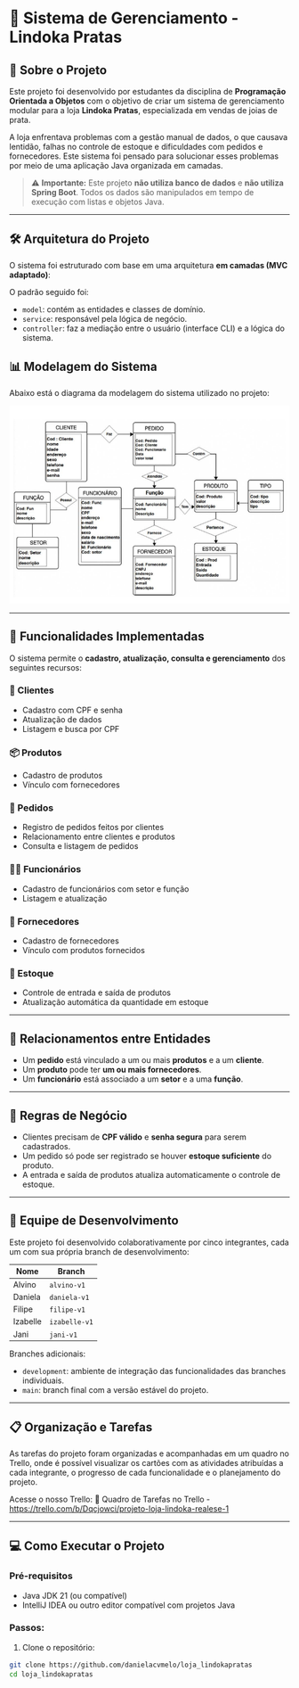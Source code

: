 # 💍 Sistema de Gerenciamento - Lindoka Pratas

## 📖 Sobre o Projeto

Este projeto foi desenvolvido por estudantes da disciplina de **Programação Orientada a Objetos** com o objetivo de criar um sistema de gerenciamento modular para a loja **Lindoka Pratas**, especializada em vendas de joias de prata.

A loja enfrentava problemas com a gestão manual de dados, o que causava lentidão, falhas no controle de estoque e dificuldades com pedidos e fornecedores. Este sistema foi pensado para solucionar esses problemas por meio de uma aplicação Java organizada em camadas.

> ⚠️ **Importante:** Este projeto **não utiliza banco de dados** e **não utiliza Spring Boot**. Todos os dados são manipulados em tempo de execução com listas e objetos Java.

---

## 🛠 Arquitetura do Projeto

O sistema foi estruturado com base em uma arquitetura **em camadas (MVC adaptado)**:


O padrão seguido foi:

- `model`: contém as entidades e classes de domínio.
- `service`: responsável pela lógica de negócio.
- `controller`: faz a mediação entre o usuário (interface CLI) e a lógica do sistema.

## 📊 Modelagem do Sistema

Abaixo está o diagrama da modelagem do sistema utilizado no projeto:

![Diagrama da modelagem do sistema](./img/modelagem.png)


---

## 📁 Funcionalidades Implementadas

O sistema permite o **cadastro, atualização, consulta e gerenciamento** dos seguintes recursos:

### 👤 Clientes
- Cadastro com CPF e senha
- Atualização de dados
- Listagem e busca por CPF

### 📦 Produtos
- Cadastro de produtos
- Vínculo com fornecedores

### 🛒 Pedidos
- Registro de pedidos feitos por clientes
- Relacionamento entre clientes e produtos
- Consulta e listagem de pedidos

### 🧑‍💼 Funcionários
- Cadastro de funcionários com setor e função
- Listagem e atualização

### 🚚 Fornecedores
- Cadastro de fornecedores
- Vínculo com produtos fornecidos

### 🏬 Estoque
- Controle de entrada e saída de produtos
- Atualização automática da quantidade em estoque

---

## 🔁 Relacionamentos entre Entidades

- Um **pedido** está vinculado a um ou mais **produtos** e a um **cliente**.
- Um **produto** pode ter **um ou mais fornecedores**.
- Um **funcionário** está associado a um **setor** e a uma **função**.

---

## 🧪 Regras de Negócio

- Clientes precisam de **CPF válido** e **senha segura** para serem cadastrados.
- Um pedido só pode ser registrado se houver **estoque suficiente** do produto.
- A entrada e saída de produtos atualiza automaticamente o controle de estoque.

---

## 👥 Equipe de Desenvolvimento

Este projeto foi desenvolvido colaborativamente por cinco integrantes, cada um com sua própria branch de desenvolvimento:

| Nome      | Branch         |
|-----------|----------------|
| Alvino    | `alvino-v1`    |
| Daniela   | `daniela-v1`   |
| Filipe    | `filipe-v1`    |
| Izabelle  | `izabelle-v1`  |
| Jani      | `jani-v1`      |

Branches adicionais:

- `development`: ambiente de integração das funcionalidades das branches individuais.
- `main`: branch final com a versão estável do projeto.

---
## 📋 Organização e Tarefas
As tarefas do projeto foram organizadas e acompanhadas em um quadro no Trello, onde é possível visualizar os cartões com as atividades atribuídas a cada integrante, o progresso de cada funcionalidade e o planejamento do projeto.

Acesse o nosso Trello:
🔗 Quadro de Tarefas no Trello - https://trello.com/b/Dqcjowci/projeto-loja-lindoka-realese-1

---
## 💻 Como Executar o Projeto

### Pré-requisitos

- Java JDK 21 (ou compatível)
- IntelliJ IDEA ou outro editor compatível com projetos Java

### Passos:

1. Clone o repositório:
```bash
git clone https://github.com/danielacvmelo/loja_lindokapratas
cd loja_lindokapratas
